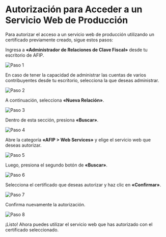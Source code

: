 # Autorización para Acceder a un Servicio Web de Producción

Para autorizar el acceso a un servicio web de producción utilizando un certificado previamente creado, sigue estos pasos:

Ingresa a **«Administrador de Relaciones de Clave Fiscal»** desde tu escritorio de AFIP.

![Paso 1](/tutorial/tutorial_7_1.png)

En caso de tener la capacidad de administrar las cuentas de varios contribuyentes desde tu escritorio, selecciona la que deseas administrar.

![Paso 2](/tutorial/tutorial_7_2.png)

A continuación, selecciona **«Nueva Relación»**.

![Paso 3](/tutorial/tutorial_7_3.png)

Dentro de esta sección, presiona **«Buscar»**.

![Paso 4](/tutorial/tutorial_7_4.png)

Abre la categoría **«AFIP > Web Services»** y elige el servicio web que deseas autorizar.

![Paso 5](/tutorial/tutorial_7_5.png)

Luego, presiona el segundo botón de **«Buscar»**.

![Paso 6](/tutorial/tutorial_7_6.png)

Selecciona el certificado que deseas autorizar y haz clic en **«Confirmar»**.

![Paso 7](/tutorial/tutorial_7_7.png)

Confirma nuevamente la autorización.

![Paso 8](/tutorial/tutorial_7_8.png)

¡Listo! Ahora puedes utilizar el servicio web que has autorizado con el certificado seleccionado.